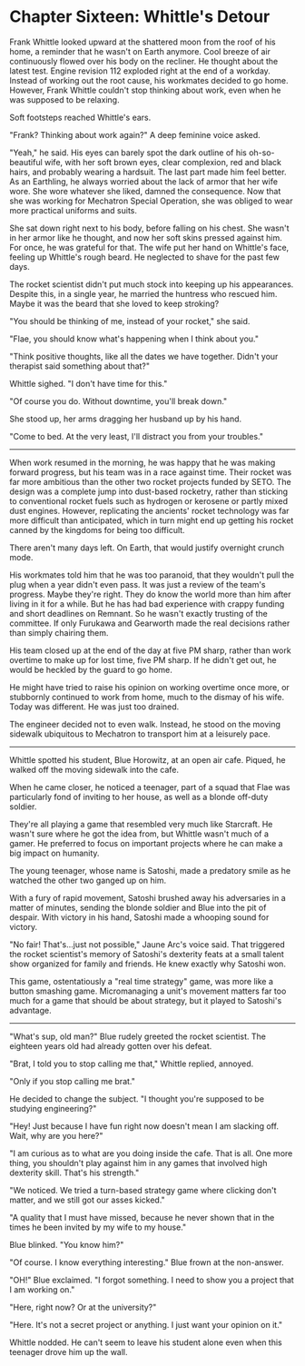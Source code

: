 # Chapter Sixteen: Whittle's Detour

Frank Whittle looked upward at the shattered moon from the roof of his home, a reminder that he wasn't on Earth anymore. Cool breeze of air continuously flowed over his body on the recliner. He thought about the latest test. Engine revision 112 exploded right at the end of a workday. Instead of working out the root cause, his workmates decided to go home. However, Frank Whittle couldn't stop thinking about work, even when he was supposed to be relaxing.

Soft footsteps reached Whittle's ears.

"Frank? Thinking about work again?" A deep feminine voice asked.

"Yeah," he said. His eyes can barely spot the dark outline of his oh-so-beautiful wife, with her soft brown eyes, clear complexion, red and black hairs, and probably wearing a hardsuit. The last part made him feel better. As an Earthling, he always worried about the lack of armor that her wife wore. She wore whatever she liked, damned the consequence. Now that she was working for Mechatron Special Operation, she was obliged to wear more practical uniforms and suits.

She sat down right next to his body, before falling on his chest. She wasn't in her armor like he thought, and now her soft skins pressed against him. For once, he was grateful for that. The wife put her hand on Whittle's face, feeling up Whittle's rough beard. He neglected to shave for the past few days.

The rocket scientist didn't put much stock into keeping up his appearances. Despite this, in a single year, he married the huntress who rescued him. Maybe it was the beard that she loved to keep stroking?

"You should be thinking of me, instead of your rocket," she said.

"Flae, you should know what's happening when I think about you."

"Think positive thoughts, like all the dates we have together. Didn't your therapist said something about that?"

Whittle sighed. "I don't have time for this."

"Of course you do. Without downtime, you'll break down."

She stood up, her arms dragging her husband up by his hand.

"Come to bed. At the very least, I'll distract you from your troubles."

***

When work resumed in the morning, he was happy that he was making forward progress, but his team was in a race against time. Their rocket was far more ambitious than the other two rocket projects funded by SETO. The design was a complete jump into dust-based rocketry, rather than sticking to conventional rocket fuels such as hydrogen or kerosene or partly mixed dust engines. However, replicating the ancients' rocket technology was far more difficult than anticipated, which in turn might end up getting his rocket canned by the kingdoms for being too difficult.

There aren't many days left. On Earth, that would justify overnight crunch mode.

His workmates told him that he was too paranoid, that they wouldn't pull the plug when a year didn't even pass. It was just a review of the team's progress. Maybe they're right. They do know the world more than him after living in it for a while. But he has had bad experience with crappy funding and short deadlines on Remnant. So he wasn't exactly trusting of the committee. If only Furukawa and Gearworth made the real decisions rather than simply chairing them.

His team closed up at the end of the day at five PM sharp, rather than work overtime to make up for lost time, five PM sharp. If he didn't get out, he would be heckled by the guard to go home.

He might have tried to raise his opinion on working overtime once more, or stubbornly continued to work from home, much to the dismay of his wife. Today was different. He was just too drained.

The engineer decided not to even walk. Instead, he stood on the moving sidewalk ubiquitous to Mechatron to transport him at a leisurely pace.

***

Whittle spotted his student, Blue Horowitz, at an open air cafe. Piqued, he walked off the moving sidewalk into the cafe.

When he came closer, he noticed a teenager, part of a squad that Flae was particularly fond of inviting to her house, as well as a blonde off-duty soldier.

They're all playing a game that resembled very much like Starcraft. He wasn't sure where he got the idea from, but Whittle wasn't much of a gamer. He preferred to focus on important projects where he can make a big impact on humanity.

The young teenager, whose name is Satoshi, made a predatory smile as he watched the other two ganged up on him.

With a fury of rapid movement, Satoshi brushed away his adversaries in a matter of minutes, sending the blonde soldier and Blue into the pit of despair. With victory in his hand, Satoshi made a whooping sound for victory.

"No fair! That's...just not possible," Jaune Arc's voice said. That triggered the rocket scientist's memory of Satoshi's dexterity feats at a small talent show organized for family and friends. He knew exactly why Satoshi won.

This game, ostentatiously a "real time strategy" game, was more like a button smashing game. Micromanaging a unit's movement matters far too much for a game that should be about strategy, but it played to Satoshi's advantage.

***

"What's sup, old man?" Blue rudely greeted the rocket scientist. The eighteen years old had already gotten over his defeat.

"Brat, I told you to stop calling me that," Whittle replied, annoyed.

"Only if you stop calling me brat."

He decided to change the subject. "I thought you're supposed to be studying engineering?"

"Hey! Just because I have fun right now doesn't mean I am slacking off. Wait, why are you here?"

"I am curious as to what are you doing inside the cafe. That is all. One more thing, you shouldn't play against him in any games that involved high dexterity skill. That's his strength."

"We noticed. We tried a turn-based strategy game where clicking don't matter, and we still got our asses kicked."

"A quality that I must have missed, because he never shown that in the times he been invited by my wife to my house."

Blue blinked. "You know him?"

"Of course. I know everything interesting." Blue frown at the non-answer.

"OH!" Blue exclaimed. "I forgot something. I need to show you a project that I am working on."

"Here, right now? Or at the university?"

"Here. It's not a secret project or anything. I just want your opinion on it."

Whittle nodded. He can't seem to leave his student alone even when this teenager drove him up the wall.
